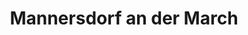 ---
title: Mannersdorf an der March
url: /mannersdorf-an-der-march/
latitude: 48.387
longitude: 16.835
---